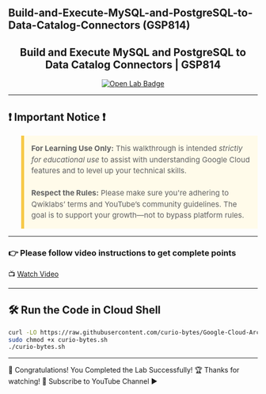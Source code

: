 ## Build-and-Execute-MySQL-and-PostgreSQL-to-Data-Catalog-Connectors (GSP814)
<h2 align="center">
Build and Execute MySQL and PostgreSQL to Data Catalog Connectors | GSP814
</h2>

<div align="center">
  <a href="https://www.cloudskillsboost.google/games/6215/labs/39410" target="_blank" rel="noopener noreferrer">
    <img src="https://img.shields.io/badge/Open_Lab-Cloud_Skills_Boost-4285F4?style=for-the-badge&logo=google&logoColor=white&labelColor=34A853" alt="Open Lab Badge">
  </a>
</div>

---

## ❗ Important Notice ❗

<blockquote style="background-color: #fffbea; border-left: 6px solid #f7c948; padding: 1em; font-size: 15px; line-height: 1.5;">
  <strong>For Learning Use Only:</strong> This walkthrough is intended <em>strictly for educational use</em> to assist with understanding Google Cloud features and to level up your technical skills.
  <br><br>
  <strong>Respect the Rules:</strong> Please make sure you're adhering to Qwiklabs’ terms and YouTube’s community guidelines. The goal is to support your growth—not to bypass platform rules.
</blockquote>

---

### 👉 Please follow video instructions to get complete points  
📺 [Watch Video](https://youtu.be/MTL98x8b-NM)

---

## 🛠️ Run the Code in Cloud Shell

```bash
curl -LO https://raw.githubusercontent.com/curio-bytes/Google-Cloud-Arcade/main/Build%20and%20Execute%20MySQL%20and%20PostgreSQL%20to%20Data%20Catalog%20Connectors/curio-bytes.sh
sudo chmod +x curio-bytes.sh
./curio-bytes.sh
```
---

🎉 Congratulations! You Completed the Lab Successfully! 🏆
Thanks for watching!
💮 Subscribe to YouTube Channel ▶️




